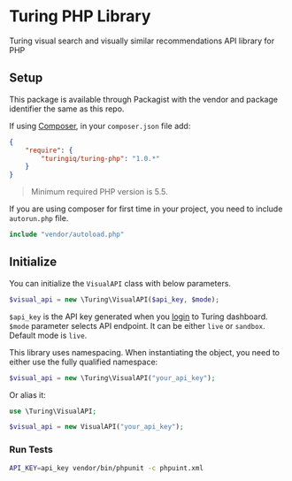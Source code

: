 # Turing PHP Library
Turing visual search and visually similar recommendations API library for PHP

Setup
-----

This package is available through Packagist with the vendor and package identifier the same as this repo.

If using [Composer](https://getcomposer.org/), in your `composer.json` file add:

```json
{
    "require": {
        "turingiq/turing-php": "1.0.*"
    }
}
```

> Minimum required PHP version is 5.5.

If you are using composer for first time in your project, you need to include ```autorun.php``` file.

```php
include "vendor/autoload.php"
```

Initialize
----------

You can initialize the `VisualAPI` class with below parameters.

```php
$visual_api = new \Turing\VisualAPI($api_key, $mode);
```

`$api_key` is the API key generated when you [login](https://www.turingiq.com/login) to Turing dashboard.
`$mode` parameter selects API endpoint. It can be either `live` or `sandbox`. Default mode is `live`.

This library uses namespacing. When instantiating the object, you need to either use the fully qualified namespace:

```php
$visual_api = new \Turing\VisualAPI("your_api_key");
```

Or alias it:

```php
use \Turing\VisualAPI;

$visual_api = new VisualAPI("your_api_key");
```

### Run Tests

```sh
API_KEY=api_key vendor/bin/phpunit -c phpuint.xml
```
